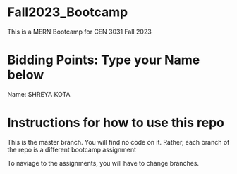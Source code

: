 # Fall2023_Bootcamp
This is a MERN Bootcamp for CEN 3031 Fall 2023

# Bidding Points: Type your Name below
Name: SHREYA KOTA

# Instructions for how to use this repo
This is the master branch. You will find no code on it.
Rather, each branch of the repo is a different bootcamp assignment

To naviage to the assignments, you will have to change branches.

